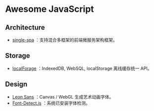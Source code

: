 # Awesome JavaScript

## Architecture

* [single-spa](https://github.com/CanopyTax/single-spa) ：支持混合多框架的前端微服务架构框架。

## Storage

* [localForage](https://github.com/localForage/localForage#configuration) ：IndexedDB, WebSQL, localStorage 离线缓存统一 API。

## Design

* [Leon Sans](https://github.com/cmiscm/leonsans) ：Canvas / WebGL 生成艺术动画字体。
* [Font-Detect.js](https://github.com/zenozeng/font-detect.js) ：系统已安装字体检测。

